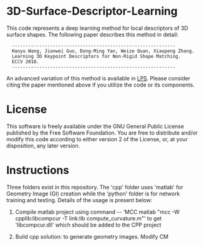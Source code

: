 # 3D-Surface-Descriptor-Learning

This code represents a deep learning method for local descriptors of 3D surface shapes. The following paper describes this method in detail:

      ------------------------------------------------------------
      Hanyu Wang, Jianwei Guo, Dong-Ming Yan, Weize Quan, Xiaopeng Zhang. 
      Learning 3D Keypoint Descriptors for Non-Rigid Shape Matching. 
      ECCV 2018.
      ------------------------------------------------------------

An advanced variation of this method is available in [LPS](https://github.com/yiqun-wang/LPS). Please consider citing the paper mentioned above if you utilize the code or its components.

# License

This software is freely available under the GNU General Public License published by the Free Software Foundation. You are free to distribute and/or modify this code according to either version 2 of the License, or, at your disposition, any later version.

# Instructions

Three folders exist in this repository. The 'cpp' folder uses 'matlab' for Geometry Image (GI) creation while the 'python' folder is for network training and testing. Details of the usage is present below:

1. Compile matlab project using command -- 'MCC matlab "mcc -W cpplib:libcompcur -T link:lib compute_curvature.m"' to get 'libcompcur.dll' which should be added to the CPP project

2. Build cpp solution: to generate geometry images. Modify CM